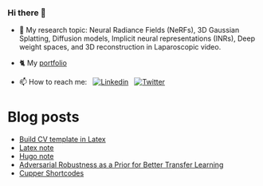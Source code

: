 ### Hi there 👋
- 🔬 My research topic: Neural Radiance Fields (NeRFs), 3D Gaussian Splatting, Diffusion models, Implicit neural representations (INRs), Deep weight spaces, and 3D reconstruction in Laparoscopic video.
- 🐈 My [portfolio](https://www.notion.so/ntkhoa/Portfolio-Tracker-5468e1bcd80942c7a538062288485e6c)

- 📫 How to reach me: &nbsp; [![Linkedin](https://img.shields.io/badge/LinkedIn-0077B5?style=for-the-badge&logo=linkedin&logoColor=white)](https://www.linkedin.com/in/khoa-nt/)
&nbsp; [![Twitter](https://img.shields.io/badge/Twitter-1DA1F2?style=for-the-badge&logo=twitter&logoColor=white
)](https://twitter.com/Khoa_NguyenTuan)
&nbsp;
  

# Blog posts
<!-- BLOG-POST-LIST:START -->
- [Build CV template in Latex](https://khoa-nt.github.io/post/build_latex_cv_template/)
- [Latex note](https://khoa-nt.github.io/post/latex_note/)
- [Hugo note](https://khoa-nt.github.io/post/hugo_note/)
- [Adversarial Robustness as a Prior for Better Transfer Learning](https://khoa-nt.github.io/reviewpaper/adversarial-robustness-as-a-prior-for-better-transfer-learning/)
- [Cupper Shortcodes](https://khoa-nt.github.io/post/cupper-shortcodes/)
<!-- BLOG-POST-LIST:END -->

<!-- [![GitHub](https://i.stack.imgur.com/tskMh.png) GitHub](https://github.com/) -->
<!--
**Khoa-NT/Khoa-NT** is a ✨ _special_ ✨ repository because its `README.md` (this file) appears on your GitHub profile.

Here are some ideas to get you started:

- 🔭 I’m currently working on ...
- 🌱 I’m currently learning ...
- 👯 I’m looking to collaborate on ...
- 🤔 I’m looking for help with ...
- 💬 Ask me about ...
- 📫 How to reach me: ...
- 😄 Pronouns: ...
- ⚡ Fun fact: ...

Get badge from https://github.com/alexandresanlim/Badges4-README.md-Profile#-social-

List icon: https://gist.github.com/rxaviers/7360908

List examples:
https://awesomegithubprofile.tech/

Build partfolio:
https://whizzoe.medium.com/build-your-portfolio-using-this-notion-template-dc77dc6c7031
-->
